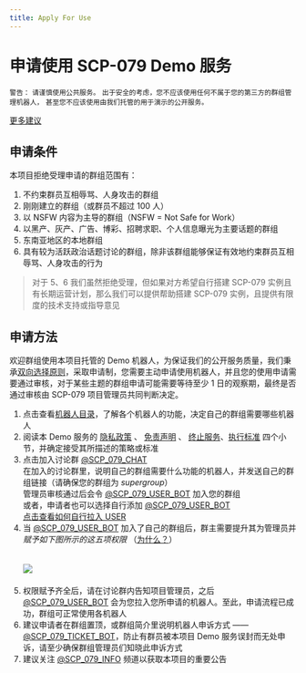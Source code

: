 ```yaml
---
title: Apply For Use
---
```


# 申请使用 SCP-079 Demo 服务


`警告：`
`请谨慎使用公共服务。`
`出于安全的考虑，您不应该使用任何不属于您的第三方的群组管理机器人，`
`甚至您不应该使用由我们托管的用于演示的公开服务。`


[更多建议](/suggestions-zh/)

## 申请条件

本项目拒绝受理申请的群组范围有：

1. 不约束群员互相辱骂、人身攻击的群组
2. 刚刚建立的群组（或群员不超过 100 人）
3. 以 NSFW 内容为主导的群组（NSFW = Not Safe for Work）
4. 以黑产、灰产、广告、博彩、招聘求职、个人信息曝光为主要话题的群组
5. 东南亚地区的本地群组
6. 具有较为活跃政治话题讨论的群组，除非该群组能够保证有效地约束群员互相辱骂、人身攻击的行为

> 对于 5、6 我们虽然拒绝受理，但如果对方希望自行搭建 SCP-079 实例且有长期运营计划，那么我们可以提供帮助搭建 SCP-079 实例，且提供有限度的技术支持或指导意见

## 申请方法

欢迎群组使用本项目托管的 Demo 机器人，为保证我们的公开服务质量，我们秉承[双向选择原则](/principles-zh/)，采取申请制，您需要主动申请使用机器人，并且您的使用申请需要通过审核，对于某些主题的群组申请可能需要等待至少 1 日的观察期，最终是否通过审核由 SCP-079 项目管理员共同判断决定。

1. 点击查看[机器人目录](/bots/)，了解各个机器人的功能，决定自己的群组需要哪些机器人
2. 阅读本 Demo 服务的 [隐私政策](/PublicInformationAndPrivacyProtection/) 、 [免责声明](/readme/##免责声明) 、 [终止服务](/readme/##终止服务)、[执行标准](/rule/) 四个小节，并确定接受其所描述的策略或标准
3. 点击加入讨论群 [\@SCP_079_CHAT](https://t.me/SCP_079_CHAT)
<br>在加入的讨论群里，说明自己的群组需要什么功能的机器人，并发送自己的群组链接（请确保您的群组为 *supergroup*）
<br>管理员审核通过后会令 [\@SCP_079_USER_BOT](https://t.me/SCP_079_USER_BOT) 加入您的群组
<br>或者，申请者也可以选择自行添加 [\@SCP_079_USER_BOT](https://t.me/SCP_079_USER_BOT)
<br>[点击查看如何自行拉入 USER](https://telegra.ph/SCP-079-USER-JOIN-12-04)
4. 当 [\@SCP_079_USER_BOT](https://t.me/SCP_079_USER_BOT) 加入了自己的群组后，群主需要提升其为管理员并 *赋予如下图所示的这五项权限* （[为什么？](https://telegra.ph/SCP-079-USER-12-04#%E9%97%AE%E4%B8%8E%E7%AD%94)）
<br><br><br>![](/images/user-permissions.png)<br><br>
5. 权限赋予齐全后，请在讨论群内告知项目管理员，之后 [\@SCP_079_USER_BOT](https://t.me/SCP_079_USER_BOT) 会为您拉入您所申请的机器人。至此，申请流程已成功，群组可正常使用各机器人
6. 建议申请者在群组置顶，或群组简介里说明机器人申诉方式 —— [\@SCP_079_TICKET_BOT](https://t.me/SCP_079_TICKET_BOT)，防止有群员被本项目 Demo 服务误封而无处申诉，请至少确保群组管理员们知晓此申诉方式
7. 建议关注 [\@SCP_079_INFO](https://t.me/SCP_079_INFO) 频道以获取本项目的重要公告
